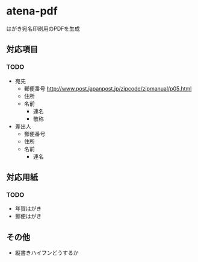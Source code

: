 # atena-pdf

はがき宛名印刷用のPDFを生成

## 対応項目

### TODO

- 宛先
    - 郵便番号 http://www.post.japanpost.jp/zipcode/zipmanual/p05.html
    - 住所
    - 名前
        - 連名
        - 敬称
- 差出人
    - 郵便番号
    - 住所
    - 名前
        - 連名

## 対応用紙

### TODO

- 年賀はがき
- 郵便はがき

## その他

- 縦書きハイフンどうするか
